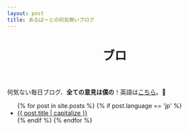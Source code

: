 ```yaml
---
layout: post
title: あるばーとの何気無いブログ
---
```

<header>
	<h1>ブロ</h1>
</header>

何気ない毎日ブログ、<strong>全ての意見は僕の</strong>！英語は<a href="/">こちら</a>。👀

<ul>
{% for post in site.posts  %}
	{% if post.language == 'jp' %}
    <li><a href="{{ post.url }}">{{ post.title | capitalize }}</a></li>
    {% endif %}
{% endfor %}
</ul>